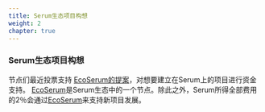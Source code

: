 ```yaml
---
title: Serum生态项目构想
weight: 2
chapter: true
---
```


### Serum生态项目构想

节点们最近投票支持 [EcoSerum的提案](https://projectserum.com/blog/project-ideas)，对想要建立在Serum上的项目进行资金支持。 [EcoSerum](https://www.ecoserum.dev)是Serum生态中的一个节点。除此之外，Serum所得全部费用的2％会通过[EcoSerum](https://www.ecoserum.dev)来支持新项目发展。
